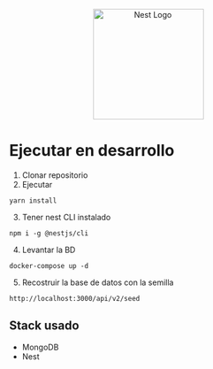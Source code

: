 <p align="center">
  <a href="http://nestjs.com/" target="blank"><img src="https://nestjs.com/img/logo-small.svg" width="200" alt="Nest Logo" /></a>
</p>

# Ejecutar en desarrollo

1. Clonar repositorio
2. Ejecutar 
```
yarn install
```
3. Tener nest CLI instalado
```
npm i -g @nestjs/cli
```
4. Levantar la BD
```
docker-compose up -d
```
5. Recostruir la base de datos con la semilla
```
http://localhost:3000/api/v2/seed
```

## Stack usado
* MongoDB
* Nest